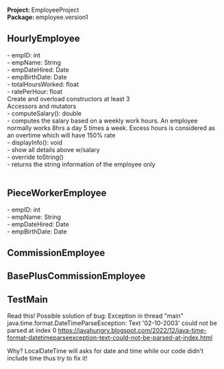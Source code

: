 <b>Project: </b> EmployeeProject <br />
<b>Package: </b> employee.version1 <br />

<h2>HourlyEmployee</h2>
- empID: int <br />
- empName: String <br />
- empDateHired: Date <br />
- empBirthDate: Date <br />
- totalHoursWorked: float <br />
- ratePerHour: float <br />
Create and overload constructors at least 3 <br />
Accessors and mutators<br />
- computeSalary(): double <br />
  - computes the salary based on a weekly work hours. An employee normally works 8hrs a day 5 times a week. Excess hours is considered as an overtime which will have 150% rate <br />
- displayInfo(): void <br />
  - show all details above w/salary<br />
- override toString() <br />
  - returns the string information of the employee only <br /><br />

<h2>PieceWorkerEmployee</h2> 
- empID: int <br />
- empName: String <br />
- empDateHired: Date <br />
- empBirthDate: Date <br />

<h2>CommissionEmployee</h2>

<h2>BasePlusCommissionEmployee</h2>

<h2>TestMain</h2>

Read this! Possible solution of bug:
Exception in thread "main" java.time.format.DateTimeParseException: Text '02-10-2003' could not be parsed at index 0
https://javahungry.blogspot.com/2022/12/java-time-format-datetimeparseexception-text-could-not-be-parsed-at-index.html

Why?
LocalDateTime will asks for date and time while our code didn't include time thus try to fix it!

